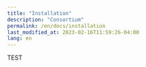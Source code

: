 ```yaml
---
title: "Installation"
description: "Consortium"
permalink: /en/docs/installation
last_modified_at: 2023-02-16T11:59:26-04:00
lang: en
---
```


TEST
